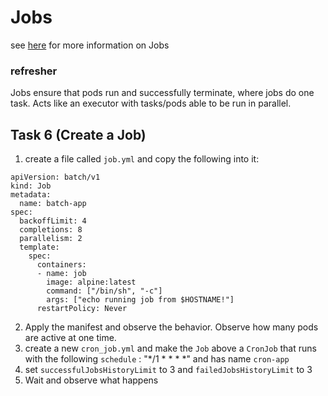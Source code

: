 # Jobs

see [here](https://kubernetes.io/docs/concepts/workloads/controllers/job/) for more information on Jobs

### refresher
Jobs ensure that pods run and successfully terminate, where jobs do one task. Acts like an executor with tasks/pods able to be run in parallel.

## Task 6 (Create a Job)

1. create a file called `job.yml` and copy the following into it:
   
```
apiVersion: batch/v1
kind: Job
metadata:
  name: batch-app
spec:
  backoffLimit: 4
  completions: 8
  parallelism: 2
  template:
    spec:
      containers:
      - name: job
        image: alpine:latest
        command: ["/bin/sh", "-c"]
        args: ["echo running job from $HOSTNAME!"]
      restartPolicy: Never
```

2. Apply the manifest and observe the behavior. Observe how many pods are active at one time.
3. create a new `cron_job.yml` and make the `Job` above a `CronJob` that runs with the following `schedule` : "*/1 * * * *" and has name `cron-app`
4. set  `successfulJobsHistoryLimit` to 3 and `failedJobsHistoryLimit` to 3
5. Wait and observe what happens